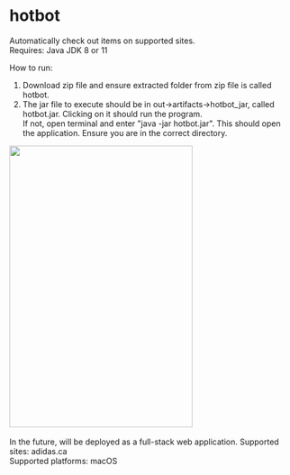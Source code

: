# hotbot
Automatically check out items on supported sites. <br>
Requires: Java JDK 8 or 11 <br>

How to run:<br>
1. Download zip file and ensure extracted folder from zip file is called hotbot. 
2. The jar file to execute should be in out->artifacts->hotbot_jar, called hotbot.jar. Clicking on it should run the program. <br>
If not, open terminal and enter "java -jar hotbot.jar". This should open the application. Ensure you are in the correct directory.

<p float = "left">
<img src="https://github.com/amosisok/hotbot/blob/master/Screen%20Shot%202020-09-11%20at%208.45.28%20PM.png" width="325" height="500"> 
  &nbsp;&nbsp;&nbsp;&nbsp;&nbsp;&nbsp;&nbsp;&nbsp;&nbsp;&nbsp;&nbsp;&nbsp;
  </p>

In the future, will be deployed as a full-stack web application.
Supported sites: adidas.ca <br>
Supported platforms: macOS
